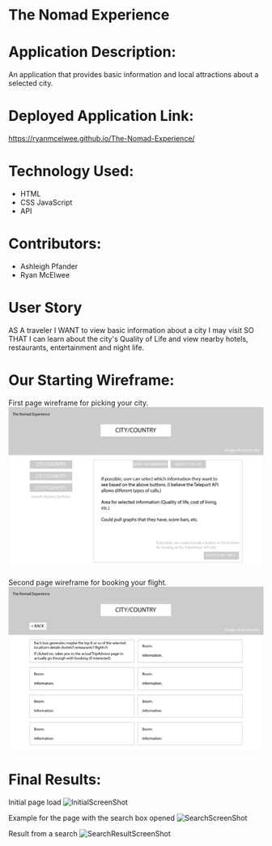# The Nomad Experience

# Application Description:
An application that provides basic information and local attractions about a selected city.

# Deployed Application Link:
https://ryanmcelwee.github.io/The-Nomad-Experience/


# Technology Used:
- HTML
- CSS
JavaScript
- API

# Contributors:
- Ashleigh Pfander
- Ryan McElwee

# User Story
AS A traveler
I WANT to view basic information about a city I may visit
SO THAT I can learn about the city's Quality of Life and view nearby hotels, restaurants, entertainment and night life.

# Our Starting Wireframe:
First page wireframe for picking your city.
![First page wireframe.](assets/images/NomadExperience-Wireframes-01.jpg)

Second page wireframe for booking your flight.
![Second page wireframe.](assets/images/nomadexperience-possiblewireframes-02.jpg)

# Final Results:
Initial page load
![InitialScreenShot](https://github.com/RyanMcElwee/The-Nomad-Experience/assets/149916172/91247630-01f1-41d0-ac82-35e4dd19dfe8)

Example for the page with the search box opened
![SearchScreenShot](https://github.com/RyanMcElwee/The-Nomad-Experience/assets/149916172/a381fd43-8e69-45b7-b0e5-bf12c01ee044)

Result from a search
![SearchResultScreenShot](https://github.com/RyanMcElwee/The-Nomad-Experience/assets/149916172/cae4474c-156f-45c0-9589-1142b2434625)
